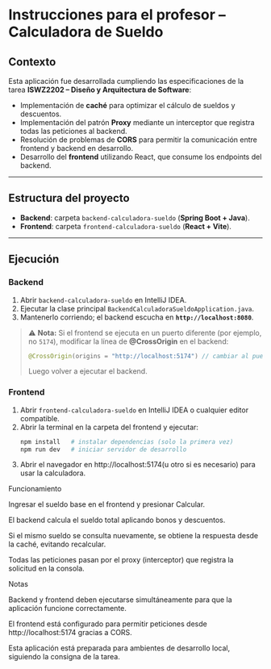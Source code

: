 # Instrucciones para el profesor – Calculadora de Sueldo

## Contexto
Esta aplicación fue desarrollada cumpliendo las especificaciones de la tarea **ISWZ2202 – Diseño y Arquitectura de Software**:

- Implementación de **caché** para optimizar el cálculo de sueldos y descuentos.
- Implementación del patrón **Proxy** mediante un interceptor que registra todas las peticiones al backend.
- Resolución de problemas de **CORS** para permitir la comunicación entre frontend y backend en desarrollo.
- Desarrollo del **frontend** utilizando React, que consume los endpoints del backend.

---

## Estructura del proyecto

- **Backend**: carpeta `backend-calculadora-sueldo` (**Spring Boot + Java**).  
- **Frontend**: carpeta `frontend-calculadora-sueldo` (**React + Vite**).

---

## Ejecución

### Backend
1. Abrir `backend-calculadora-sueldo` en IntelliJ IDEA.  
2. Ejecutar la clase principal `BackendCalculadoraSueldoApplication.java`.  
3. Mantenerlo corriendo; el backend escucha en **`http://localhost:8080`**.

> ⚠️ **Nota:** Si el frontend se ejecuta en un puerto diferente (por ejemplo, no `5174`), modificar la línea de **@CrossOrigin** en el backend:  
> ```java
> @CrossOrigin(origins = "http://localhost:5174") // cambiar al puerto que corresponda
> ```  
> Luego volver a ejecutar el backend.

### Frontend
1. Abrir `frontend-calculadora-sueldo` en IntelliJ IDEA o cualquier editor compatible.  
2. Abrir la terminal en la carpeta del frontend y ejecutar:
   ```bash
   npm install   # instalar dependencias (solo la primera vez)
   npm run dev   # iniciar servidor de desarrollo
3. Abrir el navegador en http://localhost:5174(u otro si es necesario)  para usar la calculadora.

Funcionamiento

Ingresar el sueldo base en el frontend y presionar Calcular.

El backend calcula el sueldo total aplicando bonos y descuentos.

Si el mismo sueldo se consulta nuevamente, se obtiene la respuesta desde la caché, evitando recalcular.

Todas las peticiones pasan por el proxy (interceptor) que registra la solicitud en la consola.

Notas

Backend y frontend deben ejecutarse simultáneamente para que la aplicación funcione correctamente.

El frontend está configurado para permitir peticiones desde http://localhost:5174 gracias a CORS.

Esta aplicación está preparada para ambientes de desarrollo local, siguiendo la consigna de la tarea.
